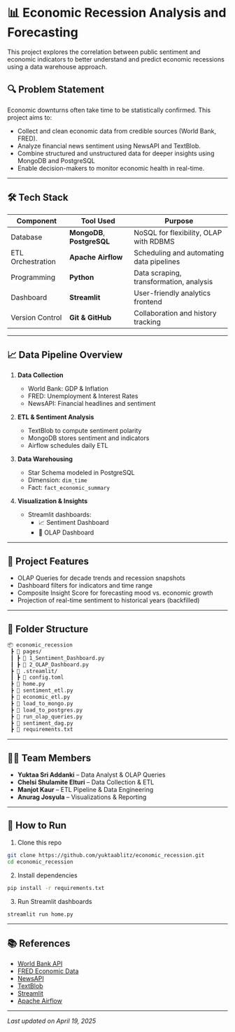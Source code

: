 # 📊 Economic Recession Analysis and Forecasting

This project explores the correlation between public sentiment and economic indicators to better understand and predict economic recessions using a data warehouse approach.

## 🔍 Problem Statement
Economic downturns often take time to be statistically confirmed. This project aims to:
- Collect and clean economic data from credible sources (World Bank, FRED).
- Analyze financial news sentiment using NewsAPI and TextBlob.
- Combine structured and unstructured data for deeper insights using MongoDB and PostgreSQL
- Enable decision-makers to monitor economic health in real-time.

---

## 🛠️ Tech Stack

| Component       | Tool Used                          | Purpose                               |
|----------------|-------------------------------------|----------------------------------------|
| Database        | **MongoDB**, **PostgreSQL**         | NoSQL for flexibility, OLAP with RDBMS |
| ETL Orchestration | **Apache Airflow**                | Scheduling and automating data pipelines |
| Programming     | **Python**                          | Data scraping, transformation, analysis |
| Dashboard       | **Streamlit**                       | User-friendly analytics frontend        |
| Version Control | **Git & GitHub**                    | Collaboration and history tracking     |

---

## 📈 Data Pipeline Overview

1. **Data Collection**  
   - World Bank: GDP & Inflation  
   - FRED: Unemployment & Interest Rates  
   - NewsAPI: Financial headlines and sentiment

2. **ETL & Sentiment Analysis**  
   - TextBlob to compute sentiment polarity  
   - MongoDB stores sentiment and indicators  
   - Airflow schedules daily ETL

3. **Data Warehousing**  
   - Star Schema modeled in PostgreSQL  
   - Dimension: `dim_time`  
   - Fact: `fact_economic_summary`

4. **Visualization & Insights**  
   - Streamlit dashboards:
     - 📈 Sentiment Dashboard
     - 🧮 OLAP Dashboard

---

## 🧪 Project Features

- OLAP Queries for decade trends and recession snapshots
- Dashboard filters for indicators and time range
- Composite Insight Score for forecasting mood vs. economic growth
- Projection of real-time sentiment to historical years (backfilled)

---

## 📁 Folder Structure

```bash
📦 economic_recession
 ┣ 📂 pages/
 ┃ ┣ 📄 1_Sentiment_Dashboard.py
 ┃ ┣ 📄 2_OLAP_Dashboard.py
 ┣ 📂 .streamlit/
 ┃ ┣ 📄 config.toml
 ┣ 📄 home.py
 ┣ 📄 sentiment_etl.py
 ┣ 📄 economic_etl.py
 ┣ 📄 load_to_mongo.py
 ┣ 📄 load_to_postgres.py
 ┣ 📄 run_olap_queries.py
 ┣ 📄 sentiment_dag.py
 ┣ 📄 requirements.txt
```

---

## 👩‍💻 Team Members

- **Yuktaa Sri Addanki** – Data Analyst & OLAP Queries  
- **Chelsi Shulamite Elturi** – Data Collection & ETL  
- **Manjot Kaur** – ETL Pipeline & Data Engineering  
- **Anurag Josyula** – Visualizations & Reporting

---

## 🚀 How to Run

1. Clone this repo  
```bash
git clone https://github.com/yuktaablitz/economic_recession.git
cd economic_recession
```

2. Install dependencies  
```bash
pip install -r requirements.txt
```

3. Run Streamlit dashboards  
```bash
streamlit run home.py
```

---

## 📚 References

- [World Bank API](https://data.worldbank.org/)
- [FRED Economic Data](https://fred.stlouisfed.org/)
- [NewsAPI](https://newsapi.org/)
- [TextBlob](https://textblob.readthedocs.io/)
- [Streamlit](https://streamlit.io/)
- [Apache Airflow](https://airflow.apache.org/)

---

*Last updated on April 19, 2025*
